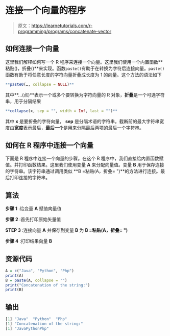 # 连接一个向量的程序

> 原文：<https://learnetutorials.com/r-programming/programs/concatenate-vector>

## 如何连接一个向量

这里我们解释如何写一个 R 程序来连接一个向量。这里我们使用一个内置函数**粘贴()，折叠()**来实现。函数`paste()`有助于在转换为字符后连接向量。`paste()`函数有助于将任意长度的字符向量折叠成长度为 1 的向量。这个方法的语法如下

```r
**paste0(…, collapse = NULL)** 

```

其中**...(点)**表示一个或多个要转换为字符向量的 R 对象，**折叠**是一个可选字符串，用于分隔结果

```r
**collapse(x, sep = "", width = Inf, last = "")** 

```

其中 **x** 是要折叠的字符向量， **sep** 是分隔术语的字符串。截断前的最大字符串宽度由**宽度**表示最后，**最后一个**是用来分隔最后两项的最后一个字符串。

## 如何在 R 程序中连接一个向量

下面是 R 程序中连接一个向量的步骤。在这个 R 程序中，我们直接给内置函数赋值。并打印函数结果。这里我们使用变量 **A** 来分配向量值。变量 **B** 用于保存连接的字符串。该字符串通过调用类似 **B =粘贴(A，折叠= ")**的方法进行连接。最后打印连接的字符串。

## 算法

**步骤 1** :给变量 **A** 赋值向量值

**步骤 2** :首先打印原始矢量值

**STEP 3** :连接向量 **A** 并保存到变量 **B** 为 **B =粘贴(A，折叠= ")**

**步骤 4** :打印结果向量 **B**

## 资源代码

```r
A = c("Java", "Python", "Php")
print(A)
B = paste(A, collapse = "")
print("Concatenation of the string:")
print(B)

```

## 输出

```r
[1] "Java"  "Python"  "Php"
[1] "Concatenation of the string:"
[1] "JavaPythonPhp" 
```
